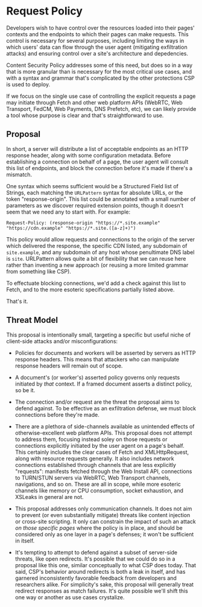 Request Policy
==============

Developers wish to have control over the resources loaded into their pages'
contexts and the endpoints to which their pages can make requests. This control
is necessary for several purposes, including limiting the ways in which users'
data can flow through the user agent (mitigating exfiltration attacks) and
ensuring control over a site's architecture and depedencies.

Content Security Policy addresses some of this need, but does so in a way that
is more granular than is necessary for the most critical use cases, and with a
syntax and grammar that's complicated by the other protections CSP is used to
deploy.

If we focus on the single use case of controlling the explicit requests a page
may initiate through Fetch and other web platform APIs (WebRTC, Web Transport,
FedCM, Web Payments, DNS Prefetch, etc), we can likely provide a tool whose
purpose is clear and that's straightforward to use.

Proposal
--------

In short, a server will distribute a list of acceptable endpoints as an HTTP
response header, along with some configuration metadata. Before establishing
a connection on behalf of a page, the user agent will consult this list of
endpoints, and block the connection before it's made if there's a mismatch.

One syntax which seems sufficient would be a Structured Field list of Strings,
each matching the `URLPattern` syntax for absolute URLs, or the token
"response-origin". This list could be annotated with a small number of
parameters as we discover required extension points, though it doesn't seem
that we need any to start with. For example:

```http
Request-Policy: (response-origin "https://*.site.example" "https://cdn.example" "https://*.site.([a-z]+)")
```

This policy would allow requests and connections to the origin of the server
which delivered the response, the specific CDN listed, any subdomain of
`site.example`, and any subdomain of any host whose penultimate DNS label is
`site`. URLPattern allows quite a bit of flexibility that we can reuse
here rather than inventing a new approach (or reusing a more limited grammar
from something like CSP).

To effectuate blocking connections, we'd add a check against this list to
Fetch, and to the more esoteric specifications partially listed above.

That's it.

Threat Model
------------

This proposal is intentionally small, targeting a specific but useful niche of
client-side attacks and/or misconfigurations:

*   Policies for documents and workers will be asserted by servers as HTTP
    response headers. This means that attackers who can manipulate response
    headers will remain out of scope.

*   A document's (or worker's) asserted policy governs only requests initiated
    by _that_ context. If a framed document asserts a distinct policy, so be
    it.

*   The connection and/or request are the threat the proposal aims to defend
    against. To be effective as an exfiltration defense, we must block
    connections before they're made.

*   There are a plethora of side-channels available as unintended effects of
    otherwise-excellent web platform APIs. This proposal does not attempt to
    address them, focusing instead soley on those requests or connections
    explicitly initiated by the user agent on a page's behalf. This certainly
    includes the clear cases of Fetch and XMLHttpRequest, along with resource
    requests generally. It also includes network connections established
    through channels that are less explicitly "requests": manifests fetched
    through the Web Install API, connections to TURN/STUN servers via WebRTC,
    Web Transport channels, navigations, and so on. These are all in scope,
    while more esoteric channels like memory or CPU consumption, socket
    exhaustion, and XSLeaks in general are not.

*   This proposal addresses only communication channels. It does not aim to
    prevent (or even substantially mitigate) threats like content injection
    or cross-site scripting. It only can constrain the impact of such an
    attack _on those specific pages_ where the policy is in place, and should
    be considered only as one layer in a page's defenses; it won't be
    sufficient in itself.

*   It's tempting to attempt to defend against a subset of server-side threats,
    like open redirects. It's possible that we could do so in a proposal like
    this one, similar conceptually to what CSP does today. That said, CSP's
    behavior around redirects is both a leak in itself, and has garnered
    inconsistently favorable feedback from developers and researchers alike.
    For simplicity's sake, this proposal will generally treat redirect
    responses as match failures. It's quite possible we'll shift this one way
    or another as use cases crystalize.
